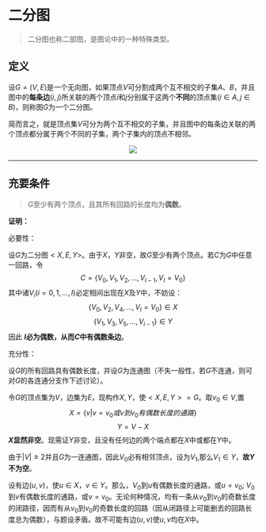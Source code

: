# 二分图

> 二分图也称二部图，是图论中的一种特殊类型。

## **定义** 

设$G = (V, E)$是一个无向图，如果顶点$V$可分割成两个互不相交的子集$A、B$，并且图中的**每条边**$(i, j)$所关联的两个顶点$i$和$j$分别属于这两个**不同**的顶点集$(i \in A, j \in B)$，则称图$G$为一个二分图。

简而言之，就是顶点集$V$可分为两个互不相交的子集，并且图中的每条边关联的两个顶点都分属于两个不同的子集，两个子集内的顶点不相邻。

<div align = center>
<img src="https://bkimg.cdn.bcebos.com/pic/3c6d55fbb2fb43169079761121a4462309f7d373?x-bce-process=image/resize,m_lfit,w_500,limit_1"/>
</div>

---

## **充要条件**

> $G$至少有两个顶点，且其所有回路的长度均为**偶数**。

**证明：**

必要性：

设$G$为二分图$<X, E, Y>$。由于$X，Y$非空，故$G$至少有两个顶点。若$C$为$G$中任意一回路，令
$$C=\{V_0, V_1, V_2, ..., V_{I-1}, V_I = V_0\}$$
其中诸$V_i(i = 0, 1, ..., I)$必定相间出现在$X$及$Y$中，不妨设：
$$\{V_0, V_2, V_4, ..., V_I = V_0\} \in X $$
$$\{V_1, V_3, V_5, ..., V_{i - 1}\} \in Y $$
因此 **$I$必为偶数，从而$C$中有偶数条边**。

充分性：

设$G$的所有回路具有偶数长度，并设$G$为连通图（不失一般性，若$G$不连通，则可对$G$的各连通分支作下述讨论）。

令$G$的顶点集为$V$，边集为$E$，现构作$X,Y$，使$<X, E, Y> = G$。取$v_0\in V$,置
$$X=\{v|v=v_0或v到v_0有偶数长度的通路\}$$
$$Y=V-X$$
**$X$显然非空**。现需证$Y$非空，且没有任何边的两个端点都在$X$中或都在$Y$中。

由于$|V|\ge2$并且$G$为一连通图，因此$V_0$必有相邻顶点，设为$V_1$,那么$V_1\in Y$，**故$Y$不为空**。

设有边$(u,v)$，使$u\in X$，$v\in Y$。那么，$V_0$到$u$有偶数长度的通路，或$u=v_0$; $V_0$到$v$有偶数长度的通路，或$v=v_0$。无论何种情况，均有一条从$v_0$到$v_0$的奇数长度的闭路径，因而有从$v_0$到$v_0$的奇数长度的回路（因从闭路径上可能删去的回路长度总为偶数），与题设矛盾。故不可能有边$(u,v)$使$u,v$均在$X$中。